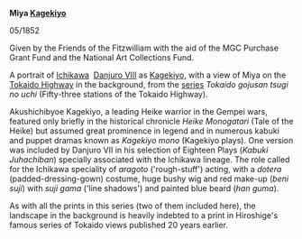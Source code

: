 **Miya  [Kagekiyo](/exhibition/group-14)**

05/1852

Given by the Friends of the Fitzwilliam with the aid of the MGC Purchase Grant Fund and the National Art Collections Fund.

A portrait of [Ichikawa](/exhibition/group-12)  [Danjuro VIII](textN.htm) as [Kagekiyo,](Group14.htm) with a view of Miya on the [Tokaido Highway](Group1.htm) in the background, from the [series](KUN/kunp62.htm) _Tokaido gojusan tsugi no uchi_ (Fifty-three stations of the Tokaido Highway).


Akushichibyoe Kagekiyo, a leading Heike warrior in the Gempei wars, featured only briefly in the historical chronicle _Heike Monogatari_ (Tale of the Heike) but assumed great prominence in legend and in numerous kabuki and puppet dramas known as _Kagekiyo mono_ (Kagekiyo plays). One version was included by Danjuro VII in his selection of Eighteen Plays (_Kabuki Juhachiban_) specially associated with the Ichikawa lineage. The role called for the Ichikawa speciality of _aragoto_ ('rough-stuff') acting, with a _dotera_ (padded-dressing-gown) costume, huge bushy wig and red make-up (_beni suji_) with _suji gama_ ('line shadows') and painted blue beard (_han guma_).

As with all the prints in this series (two of them included here), the landscape in the background is heavily indebted to a print in Hiroshige's famous series of Tokaido views published 20 years earlier.

